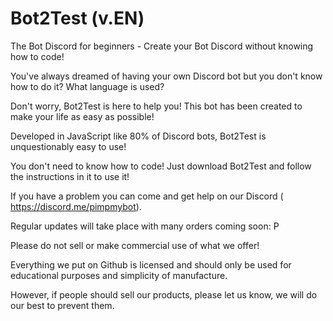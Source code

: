 # Bot2Test (v.EN)
The Bot Discord for beginners - Create your Bot Discord without knowing how to code!

You've always dreamed of having your own Discord bot but you don't know how to do it? What language is used?

Don't worry, Bot2Test is here to help you! This bot has been created to make your life as easy as possible!

Developed in JavaScript like 80% of Discord bots, Bot2Test is unquestionably easy to use!

You don't need to know how to code! Just download Bot2Test and follow the instructions in it to use it!

If you have a problem you can come and get help on our Discord ( https://discord.me/pimpmybot).

Regular updates will take place with many orders coming soon: P

Please do not sell or make commercial use of what we offer!

Everything we put on Github is licensed and should only be used for educational purposes and simplicity of manufacture.

However, if people should sell our products, please let us know, we will do our best to prevent them.
